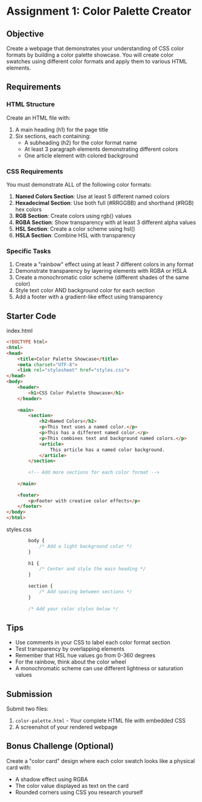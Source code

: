 # Assignment 1: Color Palette Creator

## Objective
Create a webpage that demonstrates your understanding of CSS color formats by building a color palette showcase. You will create color swatches using different color formats and apply them to various HTML elements.

## Requirements

### HTML Structure
Create an HTML file with:
1. A main heading (h1) for the page title
2. Six sections, each containing:
   - A subheading (h2) for the color format name
   - At least 3 paragraph elements demonstrating different colors
   - One article element with colored background

### CSS Requirements
You must demonstrate ALL of the following color formats:
1. **Named Colors Section**: Use at least 5 different named colors
2. **Hexadecimal Section**: Use both full (#RRGGBB) and shorthand (#RGB) hex colors
3. **RGB Section**: Create colors using rgb() values
4. **RGBA Section**: Show transparency with at least 3 different alpha values
5. **HSL Section**: Create a color scheme using hsl()
6. **HSLA Section**: Combine HSL with transparency

### Specific Tasks
1. Create a "rainbow" effect using at least 7 different colors in any format
2. Demonstrate transparency by layering elements with RGBA or HSLA
3. Create a monochromatic color scheme (different shades of the same color)
4. Style text color AND background color for each section
5. Add a footer with a gradient-like effect using transparency

## Starter Code

index.html
```html
<!DOCTYPE html>
<html>
<head>
    <title>Color Palette Showcase</title>
    <meta charset="UTF-8">
    <link rel="stylesheet" href="styles.css">
</head>
<body>
    <header>
        <h1>CSS Color Palette Showcase</h1>
    </header>
    
    <main>
        <section>
            <h2>Named Colors</h2>
            <p>This text uses a named color.</p>
            <p>This has a different named color.</p>
            <p>This combines text and background named colors.</p>
            <article>
                This article has a named color background.
            </article>
        </section>
        
        <!-- Add more sections for each color format -->
        
    </main>
    
    <footer>
        <p>Footer with creative color effects</p>
    </footer>
</body>
</html>
```

styles.css
```css
        body {
            /* Add a light background color */
        }
        
        h1 {
            /* Center and style the main heading */
        }
        
        section {
            /* Add spacing between sections */
        }
        
        /* Add your color styles below */


```


## Tips
- Use comments in your CSS to label each color format section
- Test transparency by overlapping elements
- Remember that HSL hue values go from 0-360 degrees
- For the rainbow, think about the color wheel
- A monochromatic scheme can use different lightness or saturation values

## Submission
Submit two files:
1. `color-palette.html` - Your complete HTML file with embedded CSS
2. A screenshot of your rendered webpage

## Bonus Challenge (Optional)
Create a "color card" design where each color swatch looks like a physical card with:
- A shadow effect using RGBA
- The color value displayed as text on the card
- Rounded corners using CSS you research yourself